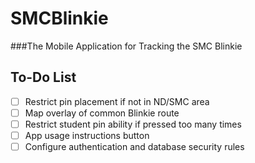 # SMCBlinkie
###The Mobile Application for Tracking the SMC Blinkie  


## To-Do List
- [ ] Restrict pin placement if not in ND/SMC area  
- [ ] Map overlay of common Blinkie route  
- [ ] Restrict student pin ability if pressed too many times  
- [ ] App usage instructions button  
- [ ] Configure authentication and database security rules  
